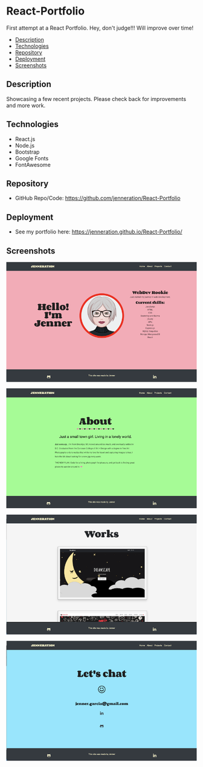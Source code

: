 # React-Portfolio

First attempt at a React Portfolio. Hey, don't judge!!! Will improve over time!

- [Description](#Description)
- [Technologies](#Technologies)
- [Repository](#Repository)
- [Deployment](#Deployment)
- [Screenshots](#Screenshots)

## Description

Showcasing a few recent projects. Please check back for improvements and more work.

## Technologies

- React.js
- Node.js
- Bootstrap
- Google Fonts
- FontAwesome


## Repository

- GitHub Repo/Code: https://github.com/jenneration/React-Portfolio

## Deployment

- See my portfolio here: https://jenneration.github.io/React-Portfolio/


## Screenshots

![Home](./src/assets/repoAssets/Home.png)

![About](./src/assets/repoAssets/About.png)

![Works](./src/assets/repoAssets/Works.png)

![Contact](./src/assets/repoAssets/Contact.png )

